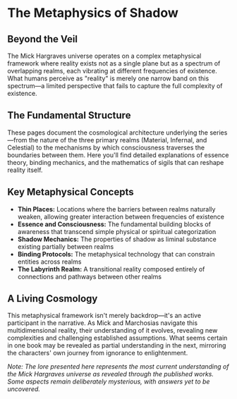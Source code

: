 # The Metaphysics of Shadow

## Beyond the Veil

The Mick Hargraves universe operates on a complex metaphysical framework where reality exists not as a single plane but as a spectrum of overlapping realms, each vibrating at different frequencies of existence. What humans perceive as "reality" is merely one narrow band on this spectrum—a limited perspective that fails to capture the full complexity of existence.

## The Fundamental Structure

These pages document the cosmological architecture underlying the series—from the nature of the three primary realms (Material, Infernal, and Celestial) to the mechanisms by which consciousness traverses the boundaries between them. Here you'll find detailed explanations of essence theory, binding mechanics, and the mathematics of sigils that can reshape reality itself.

## Key Metaphysical Concepts

- **Thin Places:** Locations where the barriers between realms naturally weaken, allowing greater interaction between frequencies of existence
- **Essence and Consciousness:** The fundamental building blocks of awareness that transcend simple physical or spiritual categorization
- **Shadow Mechanics:** The properties of shadow as liminal substance existing partially between realms
- **Binding Protocols:** The metaphysical technology that can constrain entities across realms
- **The Labyrinth Realm:** A transitional reality composed entirely of connections and pathways between other realms

## A Living Cosmology

This metaphysical framework isn't merely backdrop—it's an active participant in the narrative. As Mick and Marchosias navigate this multidimensional reality, their understanding of it evolves, revealing new complexities and challenging established assumptions. What seems certain in one book may be revealed as partial understanding in the next, mirroring the characters' own journey from ignorance to enlightenment.

*Note: The lore presented here represents the most current understanding of the Mick Hargraves universe as revealed through the published works. Some aspects remain deliberately mysterious, with answers yet to be uncovered.*
